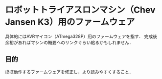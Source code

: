 # ロボットトライアスロンマシン（Chev Jansen K3）用のファームウェア
具体的にはAVRマイコン（ATmega328P）用のファームウェアを指す．
完成後余裕があればマシンの概要へのリンクぐらい貼るかもしれません．

## 目的
ほぼ動作するファームウェアを修正し，より読みやすくすること．
